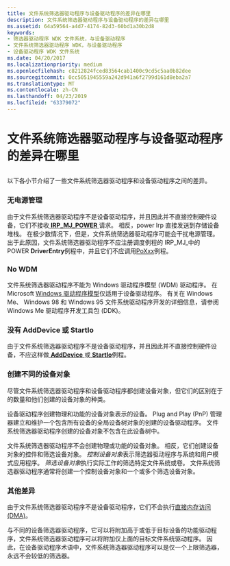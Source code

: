 ```yaml
---
title: 文件系统筛选器驱动程序与设备驱动程序的差异在哪里
description: 文件系统筛选器驱动程序与设备驱动程序的差异在哪里
ms.assetid: 64a59564-a4d7-4174-82d3-60bd1a30b2d8
keywords:
- 筛选器驱动程序 WDK 文件系统，与设备驱动程序
- 文件系统筛选器驱动程序 WDK，与设备驱动程序
- 设备驱动程序 WDK 文件系统
ms.date: 04/20/2017
ms.localizationpriority: medium
ms.openlocfilehash: c8212824fced83564cab1400c9cd5c5aa0b82dee
ms.sourcegitcommit: 0cc5051945559a242d941a6f2799d161d8eba2a7
ms.translationtype: MT
ms.contentlocale: zh-CN
ms.lasthandoff: 04/23/2019
ms.locfileid: "63379072"
---
```

# <a name="how-file-system-filter-drivers-are-different-from-device-drivers"></a>文件系统筛选器驱动程序与设备驱动程序的差异在哪里


## <span id="ddk_how_file_system_filter_drivers_are_different_from_device_drivers_i"></span><span id="DDK_HOW_FILE_SYSTEM_FILTER_DRIVERS_ARE_DIFFERENT_FROM_DEVICE_DRIVERS_I"></span>


以下各小节介绍了一些文件系统筛选器驱动程序和设备驱动程序之间的差异。

### <a name="span-idnopowermanagementspanspan-idnopowermanagementspanspan-idnopowermanagementspanno-power-management"></a><span id="No_Power_Management"></span><span id="no_power_management"></span><span id="NO_POWER_MANAGEMENT"></span>无电源管理

由于文件系统筛选器驱动程序不是设备驱动程序，并且因此并不直接控制硬件设备，它们不接收[ **IRP\_MJ\_POWER** ](https://msdn.microsoft.com/library/windows/hardware/ff550784)请求。 相反，power Irp 直接发送到存储设备堆栈。 在极少数情况下，但是，文件系统筛选器驱动程序可能会干扰电源管理。 出于此原因，文件系统筛选器驱动程序不应注册调度例程的 IRP\_MJ\_中的 POWER **DriverEntry**例程中，并且它们不应调用[PoXxx](https://msdn.microsoft.com/library/windows/hardware/ff559835)例程。

### <a name="span-idnowdmspanspan-idnowdmspanspan-idnowdmspanno-wdm"></a><span id="No_WDM"></span><span id="no_wdm"></span><span id="NO_WDM"></span>No WDM

文件系统筛选器驱动程序不能为 Windows 驱动程序模型 (WDM) 驱动程序。 在 Microsoft [Windows 驱动程序模型](https://msdn.microsoft.com/library/windows/hardware/ff565698)仅适用于设备驱动程序。 有关在 Windows Me、 Windows 98 和 Windows 95 文件系统驱动程序开发的详细信息，请参阅 Windows Me 驱动程序开发工具包 (DDK)。

### <a name="span-idnoadddeviceorstartiospanspan-idnoadddeviceorstartiospanspan-idnoadddeviceorstartiospanno-adddevice-or-startio"></a><span id="No_AddDevice_or_StartIo"></span><span id="no_adddevice_or_startio"></span><span id="NO_ADDDEVICE_OR_STARTIO"></span>没有 AddDevice 或 StartIo

由于文件系统筛选器驱动程序不是设备驱动程序，并且因此并不直接控制硬件设备，不应这样做[ **AddDevice** ](https://msdn.microsoft.com/library/windows/hardware/ff540521)或[ **StartIo**](https://msdn.microsoft.com/library/windows/hardware/ff563858)例程。

### <a name="span-iddifferentdeviceobjectscreatedspanspan-iddifferentdeviceobjectscreatedspanspan-iddifferentdeviceobjectscreatedspandifferent-device-objects-created"></a><span id="Different_Device_Objects_Created"></span><span id="different_device_objects_created"></span><span id="DIFFERENT_DEVICE_OBJECTS_CREATED"></span>创建不同的设备对象

尽管文件系统筛选器驱动程序和设备驱动程序都创建设备对象，但它们的区别在于的数量和他们创建的设备对象的种类。

设备驱动程序创建物理和功能的设备对象表示的设备。 Plug and Play (PnP) 管理器建立和维护一个包含所有设备的全局设备树对象的创建的设备驱动程序。 文件系统筛选器驱动程序创建的设备对象不包含在此设备树中。

文件系统筛选器驱动程序不会创建物理或功能的设备对象。 相反，它们创建设备对象的控件和筛选设备对象。 *控制设备对象*表示筛选器驱动程序与系统和用户模式应用程序。 *筛选设备对象*执行实际工作的筛选特定文件系统或卷。 文件系统筛选器驱动程序通常将创建一个控制设备对象和一个或多个筛选设备对象。

### <a name="span-idotherdifferencesspanspan-idotherdifferencesspanspan-idotherdifferencesspanother-differences"></a><span id="Other_Differences"></span><span id="other_differences"></span><span id="OTHER_DIFFERENCES"></span>其他差异

由于文件系统筛选器驱动程序不是设备驱动程序，它们不会执行[直接内存访问 (DMA)](https://msdn.microsoft.com/library/windows/hardware/ff565374)。

与不同的设备筛选器驱动程序，它可以将附加高于或低于目标设备的功能驱动程序，文件系统筛选器驱动程序可以将附加仅上面的目标文件系统驱动程序。 因此，在设备驱动程序术语中，文件系统筛选器驱动程序可以是仅一个上限筛选器，永远不会较低的筛选器。

 

 




